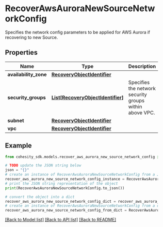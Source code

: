 # RecoverAwsAuroraNewSourceNetworkConfig

Specifies the network config parameters to be applied for AWS Aurora if recovering to new Source.

## Properties

Name | Type | Description | Notes
------------ | ------------- | ------------- | -------------
**availability_zone** | [**RecoveryObjectIdentifier**](RecoveryObjectIdentifier.md) |  | [optional] 
**security_groups** | [**List[RecoveryObjectIdentifier]**](RecoveryObjectIdentifier.md) | Specifies the network security groups within above VPC. | [optional] 
**subnet** | [**RecoveryObjectIdentifier**](RecoveryObjectIdentifier.md) |  | 
**vpc** | [**RecoveryObjectIdentifier**](RecoveryObjectIdentifier.md) |  | 

## Example

```python
from cohesity_sdk.models.recover_aws_aurora_new_source_network_config import RecoverAwsAuroraNewSourceNetworkConfig

# TODO update the JSON string below
json = "{}"
# create an instance of RecoverAwsAuroraNewSourceNetworkConfig from a JSON string
recover_aws_aurora_new_source_network_config_instance = RecoverAwsAuroraNewSourceNetworkConfig.from_json(json)
# print the JSON string representation of the object
print(RecoverAwsAuroraNewSourceNetworkConfig.to_json())

# convert the object into a dict
recover_aws_aurora_new_source_network_config_dict = recover_aws_aurora_new_source_network_config_instance.to_dict()
# create an instance of RecoverAwsAuroraNewSourceNetworkConfig from a dict
recover_aws_aurora_new_source_network_config_from_dict = RecoverAwsAuroraNewSourceNetworkConfig.from_dict(recover_aws_aurora_new_source_network_config_dict)
```
[[Back to Model list]](../README.md#documentation-for-models) [[Back to API list]](../README.md#documentation-for-api-endpoints) [[Back to README]](../README.md)


